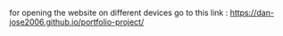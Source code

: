 for opening the website on different devices go to this link : https://dan-jose2006.github.io/portfolio-project/
